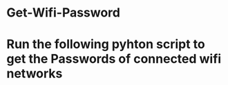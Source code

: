 # Get-Wifi-Password

# Run the following pyhton script to get the Passwords of connected wifi networks
